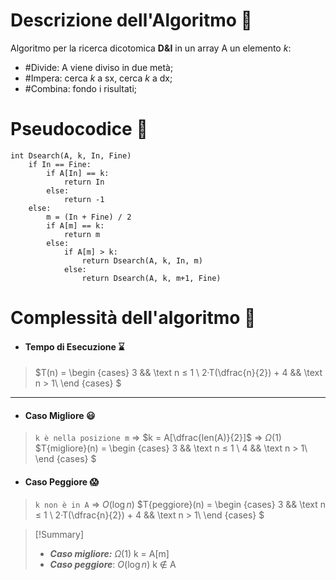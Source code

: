 # Descrizione dell'Algoritmo 📃
Algoritmo per la ricerca dicotomica **D&I** in un array A un elemento $k$:
- #Divide: A viene diviso in due metà;
- #Impera: cerca $k$ a sx, cerca $k$ a dx;
- #Combina: fondo i risultati;
# Pseudocodice 🧬
``` Pseudocodice TI:"Dsearch" "FOLD"
int Dsearch(A, k, In, Fine)
	if In == Fine:
		if A[In] == k:
			return In
		else:
			return -1
	else:
		m = (In + Fine) / 2
		if A[m] == k:
			return m
		else:
			if A[m] > k:
				return Dsearch(A, k, In, m)
			else:
				return Dsearch(A, k, m+1, Fine)
```

# Complessità dell'algoritmo 🔬
- #### Tempo di Esecuzione ⌛
>$T(n) =
\begin {cases} 
3 && \text n ≤ 1 \\
2·T(\dfrac{n}{2}) + 4 && \text n > 1\\
\end {cases}
$ 
***
- #### Caso Migliore 😃
>`k è nella posizione m`  $\Rightarrow$ $k = A[\dfrac{len(A)}{2}]$ $\Rightarrow$ $Ω(1)$
$T{migliore}(n) =
\begin {cases} 
3 && \text n ≤ 1 \\
4 && \text n > 1\\
\end {cases}
$ 
- #### Caso Peggiore 😱
>`k non è in A` $\Rightarrow$ $O(\log n)$
$T{peggiore}(n) =
\begin {cases} 
3 && \text n ≤ 1 \\
2·T(\dfrac{n}{2}) + 4 && \text n > 1\\
\end {cases}
$ 

> [!Summary]
> - ***Caso migliore:*** $Ω(1)$
> k = A[m]
> - ***Caso peggiore***: $O(\log n)$
>k ∉ A